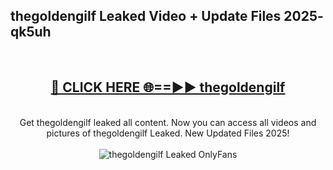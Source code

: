 <h2>thegoldengilf Leaked Video + Update Files 2025- qk5uh</h2>
<br>
<div align="center">
<h2><a href="https://libra.edu.pl?thegoldengilf" rel="nofollow">🔴 CLICK HERE 🌐==►► thegoldengilf</a></h2>
<br>
Get thegoldengilf leaked all content. Now you can access all videos and pictures of thegoldengilf Leaked. New Updated Files 2025!
<br>
<br>
<a href="https://libra.edu.pl?thegoldengilf" rel="nofollow" data-target="animated-image.originalLink"><img src="https://i.ibb.co.com/WyWwxjT/player-gif2.gif" alt="thegoldengilf Leaked OnlyFans" style="max-width: 100%; display: inline-block;" data-target="animated-image.originalImage"></a>
</div>
<br>
